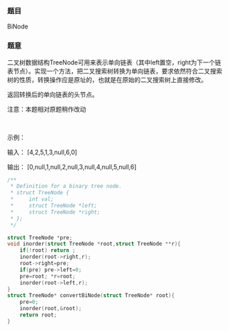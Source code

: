### 题目
BiNode

### 题意
二叉树数据结构TreeNode可用来表示单向链表（其中left置空，right为下一个链表节点）。实现一个方法，把二叉搜索树转换为单向链表，要求依然符合二叉搜索树的性质，转换操作应是原址的，也就是在原始的二叉搜索树上直接修改。

返回转换后的单向链表的头节点。

注意：本题相对原题稍作改动

 

示例：

输入： [4,2,5,1,3,null,6,0]

输出： [0,null,1,null,2,null,3,null,4,null,5,null,6]

~~~ c
/**
 * Definition for a binary tree node.
 * struct TreeNode {
 *     int val;
 *     struct TreeNode *left;
 *     struct TreeNode *right;
 * };
 */

struct TreeNode *pre;
void inorder(struct TreeNode *root,struct TreeNode **r){
    if(!root) return ;
    inorder(root->right,r);
    root->right=pre;
    if(pre) pre->left=0;
    pre=root; *r=root;
    inorder(root->left,r); 
}
struct TreeNode* convertBiNode(struct TreeNode* root){
    pre=0;
    inorder(root,&root);
    return root;
}
~~~

